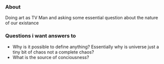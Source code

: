 ### About
Doing art as TV Man and asking some essential question about the nature of our existance


### Questions i want answers to

- Why is it possible to define anything? Essentially why is universe just a tiny bit of chaos not a complete chaos?
- What is the source of conciousness?

<!---
danielcieslinski/danielcieslinski is a ✨ special ✨ repository because its `README.md` (this file) appears on your GitHub profilea
You can click the Preview link to take a look at your changes.
--->
